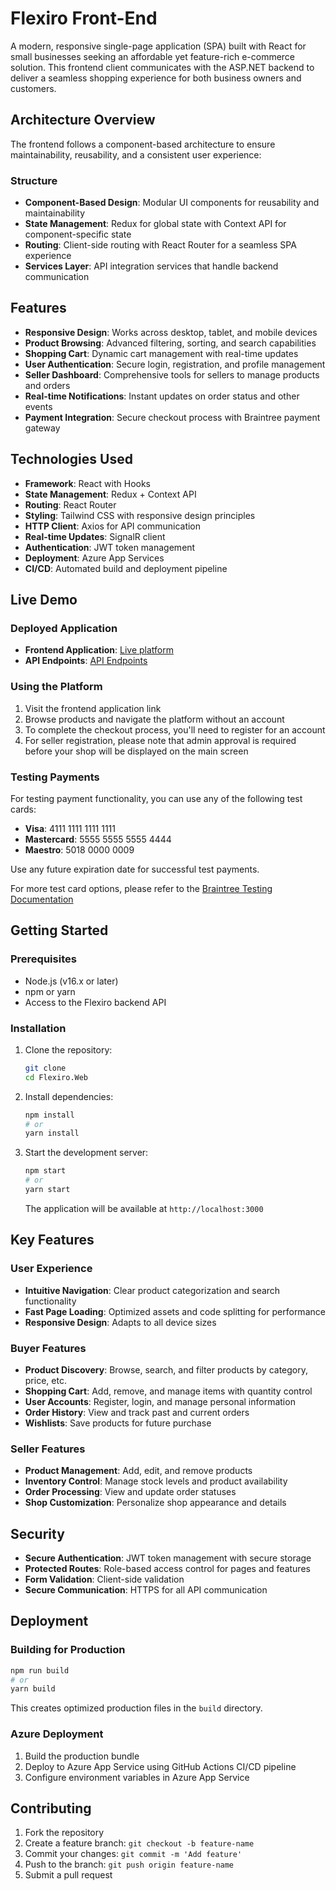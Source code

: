 # Flexiro Front-End

A modern, responsive single-page application (SPA) built with React for small businesses seeking an affordable yet feature-rich e-commerce solution. This frontend client communicates with the ASP.NET backend to deliver a seamless shopping experience for both business owners and customers.

## Architecture Overview

The frontend follows a component-based architecture to ensure maintainability, reusability, and a consistent user experience:

### Structure
- **Component-Based Design**: Modular UI components for reusability and maintainability
- **State Management**: Redux for global state with Context API for component-specific state
- **Routing**: Client-side routing with React Router for a seamless SPA experience
- **Services Layer**: API integration services that handle backend communication

## Features

- **Responsive Design**: Works across desktop, tablet, and mobile devices
- **Product Browsing**: Advanced filtering, sorting, and search capabilities
- **Shopping Cart**: Dynamic cart management with real-time updates
- **User Authentication**: Secure login, registration, and profile management
- **Seller Dashboard**: Comprehensive tools for sellers to manage products and orders
- **Real-time Notifications**: Instant updates on order status and other events
- **Payment Integration**: Secure checkout process with Braintree payment gateway

## Technologies Used

- **Framework**: React with Hooks
- **State Management**: Redux + Context API
- **Routing**: React Router
- **Styling**: Tailwind CSS with responsive design principles
- **HTTP Client**: Axios for API communication
- **Real-time Updates**: SignalR client
- **Authentication**: JWT token management
- **Deployment**: Azure App Services
- **CI/CD**: Automated build and deployment pipeline

## Live Demo

### Deployed Application
- **Frontend Application**: [Live platform](https://flexiroweb-h3g0fvfkdbhcdvgk.uksouth-01.azurewebsites.net)
- **API Endpoints**: [API Endpoints](https://flexiroapi-d7akfuaug8d7esdg.uksouth-01.azurewebsites.net/swagger/index.html)

### Using the Platform
1. Visit the frontend application link
2. Browse products and navigate the platform without an account
3. To complete the checkout process, you'll need to register for an account
4. For seller registration, please note that admin approval is required before your shop will be displayed on the main screen

### Testing Payments
For testing payment functionality, you can use any of the following test cards:

- **Visa**: 4111 1111 1111 1111
- **Mastercard**: 5555 5555 5555 4444
- **Maestro**: 5018 0000 0009

Use any future expiration date for successful test payments.

For more test card options, please refer to the [Braintree Testing Documentation](https://developer.paypal.com/braintree/docs/guides/credit-cards/testing-go-live/php)

## Getting Started

### Prerequisites
- Node.js (v16.x or later)
- npm or yarn
- Access to the Flexiro backend API

### Installation

1. Clone the repository:
   ```bash
   git clone
   cd Flexiro.Web
   ```

2. Install dependencies:
   ```bash
   npm install
   # or
   yarn install
   ```

3. Start the development server:
   ```bash
   npm start
   # or
   yarn start
   ```
   The application will be available at `http://localhost:3000`

## Key Features

### User Experience
- **Intuitive Navigation**: Clear product categorization and search functionality
- **Fast Page Loading**: Optimized assets and code splitting for performance
- **Responsive Design**: Adapts to all device sizes

### Buyer Features
- **Product Discovery**: Browse, search, and filter products by category, price, etc.
- **Shopping Cart**: Add, remove, and manage items with quantity control
- **User Accounts**: Register, login, and manage personal information
- **Order History**: View and track past and current orders
- **Wishlists**: Save products for future purchase

### Seller Features
- **Product Management**: Add, edit, and remove products
- **Inventory Control**: Manage stock levels and product availability
- **Order Processing**: View and update order statuses
- **Shop Customization**: Personalize shop appearance and details

## Security

- **Secure Authentication**: JWT token management with secure storage
- **Protected Routes**: Role-based access control for pages and features
- **Form Validation**: Client-side validation
- **Secure Communication**: HTTPS for all API communication

## Deployment

### Building for Production

```bash
npm run build
# or
yarn build
```

This creates optimized production files in the `build` directory.

### Azure Deployment

1. Build the production bundle
2. Deploy to Azure App Service using GitHub Actions CI/CD pipeline
3. Configure environment variables in Azure App Service

## Contributing

1. Fork the repository
2. Create a feature branch: `git checkout -b feature-name`
3. Commit your changes: `git commit -m 'Add feature'`
4. Push to the branch: `git push origin feature-name`
5. Submit a pull request
